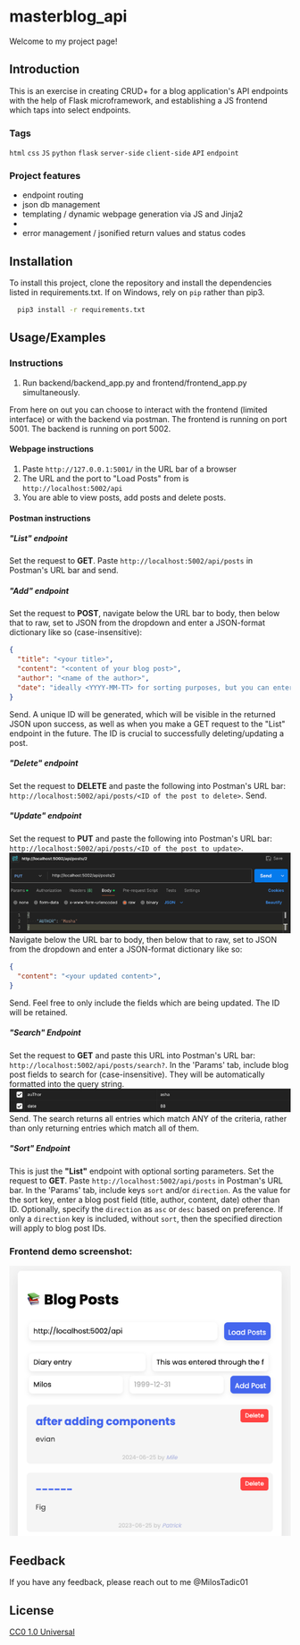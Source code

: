 # masterblog_api
Welcome to my project page!
## Introduction
This is an exercise in creating CRUD+ for a blog application's API endpoints with the help of Flask microframework,
and establishing a JS frontend which taps into select endpoints.

### Tags
`html` `css` `JS` `python` `flask` `server-side` `client-side` `API` `endpoint`

### Project features
* endpoint routing
* json db management
* templating / dynamic webpage generation via JS and Jinja2
* 
* error management / jsonified return values and status codes

## Installation

To install this project, clone the repository and install the dependencies listed in requirements.txt. If on Windows, rely on `pip` rather than pip3.

```bash
  pip3 install -r requirements.txt
```

## Usage/Examples

### Instructions

1. Run backend/backend_app.py and frontend/frontend_app.py simultaneously.

From here on out you can choose to interact with the frontend (limited interface) or with  the backend via postman.
The frontend is running on port 5001. The backend is running on port 5002. 

#### Webpage instructions
1. Paste `http://127.0.0.1:5001/` in the URL bar of a browser
2. The URL and the port to "Load Posts" from is `http://localhost:5002/api`
3. You are able to view posts, add posts and delete posts.
#### Postman instructions
##### "List" endpoint
Set the request to **GET**. Paste `http://localhost:5002/api/posts` in Postman's URL bar and send.
##### "Add" endpoint
Set the request to **POST**, navigate below the URL bar to body, then below that to raw, set to JSON from the dropdown and
enter a JSON-format dictionary like so (case-insensitive):
```json
{
  "title": "<your title>",
  "content": "<content of your blog post>",
  "author": "<name of the author>",
  "date": "ideally <YYYY-MM-TT> for sorting purposes, but you can enter anything"
}
```
Send. A unique ID will be generated, which will be visible in the returned JSON upon success, as well as when you make
a GET request to the "List" endpoint in the future. The ID is crucial to successfully deleting/updating a post.
##### "Delete" endpoint
Set the request to **DELETE** and paste the following into Postman's URL bar:
`http://localhost:5002/api/posts/<ID of the post to delete>`. Send.
##### "Update" endpoint
Set the request to **PUT** and paste the following into Postman's URL bar:
`http://localhost:5002/api/posts/<ID of the post to update>`.
![img_1.png](static/update_demo_postman.png)
Navigate below the URL bar to body, then below that to raw, set to JSON from the dropdown and 
enter a JSON-format dictionary like so:
```json
{
  "content": "<your updated content>",
}
```
Send. Feel free to only include the fields which are being updated. The ID will be retained.
##### "Search" Endpoint
Set the request to **GET** and paste this URL into Postman's URL bar: `http://localhost:5002/api/posts/search?`.
In the 'Params' tab, include blog post fields to search for (case-insensitive). They will be automatically formatted
into the query string.
![img.png](static/search_demo_postman.png)
Send. The search returns all entries which match ANY of the criteria, rather than only returning entries
which match all of them. 
##### "Sort" Endpoint
This is just the **"List"** endpoint with optional sorting parameters.
Set the request to **GET**. Paste `http://localhost:5002/api/posts` in Postman's URL bar. In the 'Params' tab, include
keys `sort` and/or `direction`. As the value for the sort key, enter a blog post field (title, author, content, date)
other than ID. Optionally, specify the `direction` as `asc` or `desc` based on preference. If only a `direction` key is
included, without `sort`, then the specified direction will apply to blog post IDs. 


### Frontend demo screenshot:

![img.png](static/frontend_screenshot.png)

## Feedback

If you have any feedback, please reach out to me @MilosTadic01


## License

[CC0 1.0 Universal](https://choosealicense.com/licenses/cc0-1.0/)



